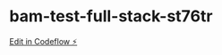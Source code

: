 # bam-test-full-stack-st76tr

[Edit in Codeflow ⚡️](https://stackblitz.com/~/github.com/ghazyhm/bam-test-full-stack-st76tr)